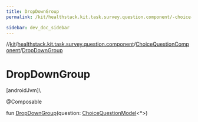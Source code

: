 ```yaml
---
title: DropDownGroup
permalink: /kit/healthstack.kit.task.survey.question.component/-choice-question-component/-drop-down-group.html

sidebar: dev_doc_sidebar
---
```

//[kit](../../../index.html)/[healthstack.kit.task.survey.question.component](../index.html)/[ChoiceQuestionComponent](index.html)/[DropDownGroup](-drop-down-group.html)



# DropDownGroup



[androidJvm]\




@Composable



fun [DropDownGroup](-drop-down-group.html)(question: [ChoiceQuestionModel](../../healthstack.kit.task.survey.question.model/-choice-question-model/index.html)&lt;*&gt;)




